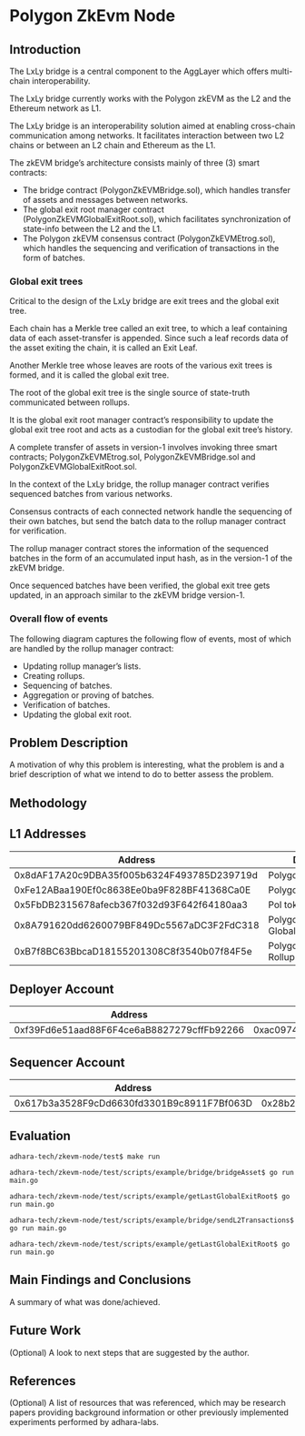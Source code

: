 # Polygon ZkEvm Node

## Introduction

The LxLy bridge is a central component to the AggLayer which offers multi-chain interoperability.

The LxLy bridge currently works with the Polygon zkEVM as the L2 and the Ethereum network as L1.

The LxLy bridge is an interoperability solution aimed at enabling cross-chain communication among networks. It facilitates interaction between two L2 chains or between an L2 chain and Ethereum as the L1.

The zkEVM bridge’s architecture consists mainly of three (3) smart contracts:

- The bridge contract (PolygonZkEVMBridge.sol), which handles transfer of assets and messages between networks.
- The global exit root manager contract (PolygonZkEVMGlobalExitRoot.sol), which facilitates synchronization of state-info between the L2 and the L1.
- The Polygon zkEVM consensus contract (PolygonZkEVMEtrog.sol), which handles the sequencing and verification of transactions in the form of batches.

### Global exit trees

Critical to the design of the LxLy bridge are exit trees and the global exit tree.

Each chain has a Merkle tree called an exit tree, to which a leaf containing data of each asset-transfer is appended. Since such a leaf records data of the asset exiting the chain, it is called an Exit Leaf.

Another Merkle tree whose leaves are roots of the various exit trees is formed, and it is called the global exit tree.

The root of the global exit tree is the single source of state-truth communicated between rollups.

It is the global exit root manager contract’s responsibility to update the global exit tree root and acts as a custodian for the global exit tree’s history.

A complete transfer of assets in version-1 involves invoking three smart contracts; PolygonZkEVMEtrog.sol, PolygonZkEVMBridge.sol and PolygonZkEVMGlobalExitRoot.sol.

In the context of the LxLy bridge, the rollup manager contract verifies sequenced batches from various networks.

Consensus contracts of each connected network handle the sequencing of their own batches, but send the batch data to the rollup manager contract for verification.

The rollup manager contract stores the information of the sequenced batches in the form of an accumulated input hash, as in the version-1 of the zkEVM bridge.

Once sequenced batches have been verified, the global exit tree gets updated, in an approach similar to the zkEVM bridge version-1.

### Overall flow of events
The following diagram captures the following flow of events, most of which are handled by the rollup manager contract:

- Updating rollup manager’s lists.
- Creating rollups.
- Sequencing of batches.
- Aggregation or proving of batches.
- Verification of batches.
- Updating the global exit root.

## Problem Description

A motivation of why this problem is interesting, what the problem is and a brief description of what we intend to do to better assess the problem.

## Methodology

## L1 Addresses

| Address                                    | Description                    |
|--------------------------------------------|--------------------------------|
| 0x8dAF17A20c9DBA35f005b6324F493785D239719d | Polygon ZKEVM                  |
| 0xFe12ABaa190Ef0c8638Ee0ba9F828BF41368Ca0E | Polygon Bridge                 |
| 0x5FbDB2315678afecb367f032d93F642f64180aa3 | Pol token                      |
| 0x8A791620dd6260079BF849Dc5567aDC3F2FdC318 | Polygon GlobalExitRootManager  |
| 0xB7f8BC63BbcaD18155201308C8f3540b07f84F5e | Polygon RollupManager          |

## Deployer Account

| Address                                    | Private Key                                                        |
|--------------------------------------------|--------------------------------------------------------------------|
| 0xf39Fd6e51aad88F6F4ce6aB8827279cffFb92266 | 0xac0974bec39a17e36ba4a6b4d238ff944bacb478cbed5efcae784d7bf4f2ff80 |

## Sequencer Account

| Address                                    | Private Key                                                        |
|--------------------------------------------|--------------------------------------------------------------------|
| 0x617b3a3528F9cDd6630fd3301B9c8911F7Bf063D | 0x28b2b0318721be8c8339199172cd7cc8f5e273800a35616ec893083a4b32c02e |


## Evaluation

```shell
adhara-tech/zkevm-node/test$ make run
```

```shell
adhara-tech/zkevm-node/test/scripts/example/bridge/bridgeAsset$ go run main.go
```

```shell
adhara-tech/zkevm-node/test/scripts/example/getLastGlobalExitRoot$ go run main.go
```

```shell
adhara-tech/zkevm-node/test/scripts/example/bridge/sendL2Transactions$ go run main.go
```

```shell
adhara-tech/zkevm-node/test/scripts/example/getLastGlobalExitRoot$ go run main.go

```

## Main Findings and Conclusions

A summary of what was done/achieved.

## Future Work

(Optional) A look to next steps that are suggested by the author.

## References

(Optional) A list of resources that was referenced, which may be research papers providing background information or other previously implemented experiments performed by adhara-labs. 
